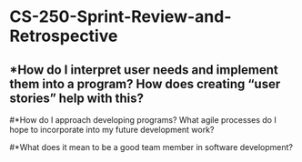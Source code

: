 # CS-250-Sprint-Review-and-Retrospective

## *How do I interpret user needs and implement them into a program? How does creating “user stories” help with this?

#*How do I approach developing programs? What agile processes do I hope to incorporate into my future development work?

#*What does it mean to be a good team member in software development?
